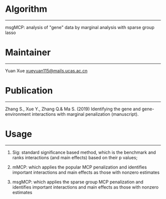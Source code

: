  # Algorithm
-------
msgMCP: analysis of "gene" data by marginal analysis with sparse group lasso

# Maintainer
-------
Yuan Xue  <xueyuan115@mails.ucas.ac.cn>


# Publication
-------

Zhang S., Xue Y., Zhang Q.& Ma S. (2019) Identifying the gene and gene-environment interactions with marginal penalization (manuscript).

# Usage
-------
1. Sig: standard significance based  method, which is the benchmark and ranks interactions (and main effects) based on their p values;

2. mMCP: which applies the popular MCP penalization and identifies important interactions and main effects as those with nonzero estimates

3. msgMCP: which applies the sparse group MCP penalization and identifies important interactions and main effects as those with nonzero estimates